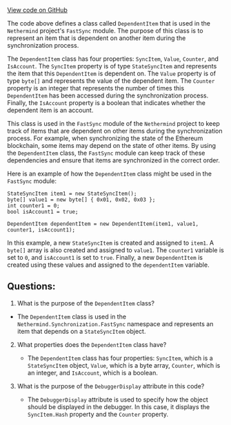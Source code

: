 [View code on GitHub](https://github.com/nethermindeth/nethermind/Nethermind.Synchronization/FastSync/DependentItem.cs)

The code above defines a class called `DependentItem` that is used in the `Nethermind` project's `FastSync` module. The purpose of this class is to represent an item that is dependent on another item during the synchronization process. 

The `DependentItem` class has four properties: `SyncItem`, `Value`, `Counter`, and `IsAccount`. The `SyncItem` property is of type `StateSyncItem` and represents the item that this `DependentItem` is dependent on. The `Value` property is of type `byte[]` and represents the value of the dependent item. The `Counter` property is an integer that represents the number of times this `DependentItem` has been accessed during the synchronization process. Finally, the `IsAccount` property is a boolean that indicates whether the dependent item is an account.

This class is used in the `FastSync` module of the `Nethermind` project to keep track of items that are dependent on other items during the synchronization process. For example, when synchronizing the state of the Ethereum blockchain, some items may depend on the state of other items. By using the `DependentItem` class, the `FastSync` module can keep track of these dependencies and ensure that items are synchronized in the correct order.

Here is an example of how the `DependentItem` class might be used in the `FastSync` module:

```
StateSyncItem item1 = new StateSyncItem();
byte[] value1 = new byte[] { 0x01, 0x02, 0x03 };
int counter1 = 0;
bool isAccount1 = true;

DependentItem dependentItem = new DependentItem(item1, value1, counter1, isAccount1);
```

In this example, a new `StateSyncItem` is created and assigned to `item1`. A `byte[]` array is also created and assigned to `value1`. The `counter1` variable is set to `0`, and `isAccount1` is set to `true`. Finally, a new `DependentItem` is created using these values and assigned to the `dependentItem` variable.
## Questions: 
 1. What is the purpose of the `DependentItem` class?
   - The `DependentItem` class is used in the `Nethermind.Synchronization.FastSync` namespace and represents an item that depends on a `StateSyncItem` object.

2. What properties does the `DependentItem` class have?
   - The `DependentItem` class has four properties: `SyncItem`, which is a `StateSyncItem` object, `Value`, which is a byte array, `Counter`, which is an integer, and `IsAccount`, which is a boolean.

3. What is the purpose of the `DebuggerDisplay` attribute in this code?
   - The `DebuggerDisplay` attribute is used to specify how the object should be displayed in the debugger. In this case, it displays the `SyncItem.Hash` property and the `Counter` property.
